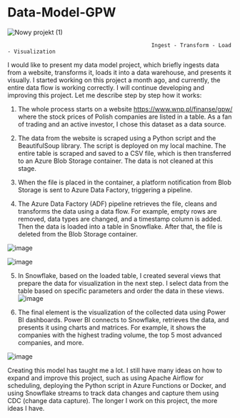 # Data-Model-GPW

![Nowy projekt (1)](https://github.com/Kawez333/Data-Model-GPW/assets/122210094/a71164be-002c-4c1e-9556-f7445b7a273b)
                                                                 
                                                 Ingest - Transform - Load - Visualization

I would like to present my data model project, which briefly ingests data from a website, transforms it, loads it into a data warehouse, and presents it visually. I started working on this project a month ago, and currently, the entire data flow is working correctly. I will continue developing and improving this project. Let me describe step by step how it works:

1. The whole process starts on a website https://www.wnp.pl/finanse/gpw/ where the stock prices of Polish companies are listed in a table. As a fan of trading and an active investor, I chose this dataset as a data source.

2. The data from the website is scraped using a Python script and the BeautifulSoup library. The script is deployed on my local machine. The entire table is scraped and saved to a CSV file, which is then transferred to an Azure Blob Storage container. The data is not cleaned at this stage.

3. When the file is placed in the container, a platform notification from Blob Storage is sent to Azure Data Factory, triggering a pipeline.

4. The Azure Data Factory (ADF) pipeline retrieves the file, cleans and transforms the data using a data flow. For example, empty rows are removed, data types are changed, and a timestamp column is added. Then the data is loaded into a table in Snowflake. After that, the file is deleted from the Blob Storage container.
                                                                                                                          
![image](https://github.com/Kawez333/Data-Model-GPW/assets/122210094/d214a1d9-64e6-4c05-bf7a-f11e4a98b913)
                          
![image](https://github.com/Kawez333/Data-Model-GPW/assets/122210094/7264d873-f4a2-44c4-bd34-5fd8c5e1c390)

5. In Snowflake, based on the loaded table, I created several views that prepare the data for visualization in the next step. I select data from the table based on specific parameters and order the data in these views.
![image](https://github.com/Kawez333/Data-Model-GPW/assets/122210094/5fd67eee-b655-4671-9660-2c5e9cab11b2)

6. The final element is the visualization of the collected data using Power BI dashboards. Power BI connects to Snowflake, retrieves the data, and presents it using charts and matrices. For example, it shows the companies with the highest trading volume, the top 5 most advanced companies, and more.

![image](https://github.com/Kawez333/Data-Model-GPW/assets/122210094/1cecd38f-fbeb-443d-ab72-3c0dec76a2c4)

Creating this model has taught me a lot. I still have many ideas on how to expand and improve this project, such as using Apache Airflow for scheduling, deploying the Python script in Azure Functions or Docker, and using Snowflake streams to track data changes and capture them using CDC (change data capture). The longer I work on this project, the more ideas I have.
